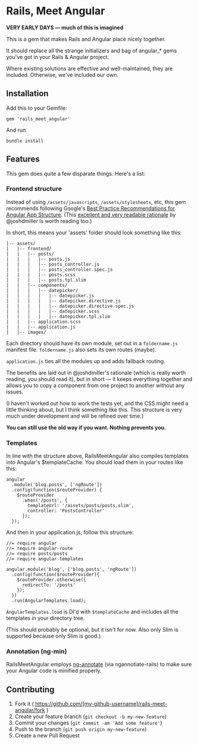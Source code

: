 # Rails, Meet Angular

__VERY EARLY DAYS — much of this is imagined__

This is a gem that makes Rails and Angular place nicely together.

It should replace all the strange initializers and bag of angular_* gems you've
got in your Rails & Angular project.

Where existing solutions are effective and well-maintained, they are included.
Otherwise, we've included our own.

## Installation

Add this to your Gemfile:

`gem 'rails_meet_angular'`

And run

`bundle install`

## Features

This gem does quite a few disparate things. Here's a list:

### Frontend structure

Instead of using `/assets/javascripts`, `/assets/stylesheets`, etc, this gem
recommends following Google's
[Best Practice Recommendations for Angular App Structure](https://docs.google.com/a/cultivatehq.com/document/d/1XXMvReO8-Awi1EZXAXS4PzDzdNvV6pGcuaF4Q9821Es/pub).
(This [excellent and very readable rationale](https://github.com/yeoman/generator-angular/issues/109) by @joshdmiller is worth reading too.)

In short, this means your 'assets' folder should look something like this:

```
|-- assets/
|   |-- frontend/
|   |   |-- posts/
|   |   |   |-- posts.js
|   |   |   |-- posts_controller.js
|   |   |   |-- posts_controller.spec.js
|   |   |   |-- posts.scss
|   |   |   |-- posts.tpl.slim
|   |   |-- components/
|   |   |   |-- datepicker/
|   |   |   |   |-- datepicker.js
|   |   |   |   |-- datepicker.directive.js
|   |   |   |   |-- datepicker.directive.spec.js
|   |   |   |   |-- datepicker.scss
|   |   |   |   |-- datepicker.tpl.slim
|   |   |-- application.scss
|   |   |-- application.js
|   |-- images/
```

Each directory should have its own module, set out in a `foldername.js` manifest
file. `foldername.js` also sets its own routes (maybe).

`application.js` ties all the modules up and adds fallback routing.

The benefits are laid out in @joshdmiller's rationale (which is really worth
reading, you should read it), but in short — it keeps everything together and
allows you to copy a component from one project to another without any issues.

(I haven't worked out how to work the tests yet, and the CSS might need a little
thinking about, but I think something like this. This structure is very much
under development and will be refined over time.)

__You can still use the old way if you want. Nothing prevents you.__

### Templates

In line with the structure above, RailsMeetAngular also compiles templates into
Angular's $templateCache. You should load them in your routes like this:

```
angular
  .module('blog.posts', ['ngRoute'])
  .config(function($routeProvider) {
    $routeProvider
      .when('/posts', {
        templateUrl: '/assets/posts/posts.slim',
        controller: 'PostsController'
      });
  });
```

And then in your application.js, follow this structure:

```
//= require angular
//= require angular-route
//= require posts/posts
//= require angular-templates

angular.module('blog', ['blog.posts', 'ngRoute'])
  .config(function($routeProvider){
    $routeProvider.otherwise({
      redirectTo: '/posts'
    });
  })
  .run(AngularTemplates.load);
```

`AngularTemplates.load` is DI'd with `$templateCache` and includes all the templates
in your directory tree.

(This should probably be optional, but it isn't for now. Also only Slim is
supported because only Slim is good.)

### Annotation (ng-min)

RailsMeetAngular employs [ng-annotate](https://github.com/olov/ng-annotate) (via
ngannotiate-rails) to make sure your Angular code is minified properly.


## Contributing

1. Fork it ( https://github.com/[my-github-username]/rails-meet-angular/fork )
2. Create your feature branch (`git checkout -b my-new-feature`)
3. Commit your changes (`git commit -am 'Add some feature'`)
4. Push to the branch (`git push origin my-new-feature`)
5. Create a new Pull Request
